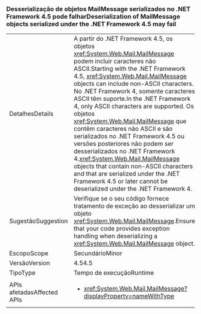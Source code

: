 ### <a name="deserialization-of-mailmessage-objects-serialized-under-the-net-framework-45-may-fail"></a><span data-ttu-id="fe652-101">Desserialização de objetos MailMessage serializados no .NET Framework 4.5 pode falhar</span><span class="sxs-lookup"><span data-stu-id="fe652-101">Deserialization of MailMessage objects serialized under the .NET Framework 4.5 may fail</span></span>

|   |   |
|---|---|
|<span data-ttu-id="fe652-102">Detalhes</span><span class="sxs-lookup"><span data-stu-id="fe652-102">Details</span></span>|<span data-ttu-id="fe652-103">A partir do .NET Framework 4.5, os objetos <xref:System.Web.Mail.MailMessage> podem incluir caracteres não ASCII.</span><span class="sxs-lookup"><span data-stu-id="fe652-103">Starting with the .NET Framework 4.5, <xref:System.Web.Mail.MailMessage> objects can include non-ASCII characters.</span></span> <span data-ttu-id="fe652-104">No .NET Framework 4, somente caracteres ASCII têm suporte.</span><span class="sxs-lookup"><span data-stu-id="fe652-104">In the .NET Framework 4, only ASCII characters are supported.</span></span> <span data-ttu-id="fe652-105">Os objetos <xref:System.Web.Mail.MailMessage> que contêm caracteres não ASCII e são serializados no .NET Framework 4.5 ou versões posteriores não podem ser desserializados no .NET Framework 4.</span><span class="sxs-lookup"><span data-stu-id="fe652-105"><xref:System.Web.Mail.MailMessage> objects that contain non-ASCII characters and that are serialized under the .NET Framework 4.5 or later cannot be deserialized under the .NET Framework 4.</span></span>|
|<span data-ttu-id="fe652-106">Sugestão</span><span class="sxs-lookup"><span data-stu-id="fe652-106">Suggestion</span></span>|<span data-ttu-id="fe652-107">Verifique se o seu código fornece tratamento de exceção ao desserializar um objeto <xref:System.Web.Mail.MailMessage>.</span><span class="sxs-lookup"><span data-stu-id="fe652-107">Ensure that your code provides exception handling when deserializing a <xref:System.Web.Mail.MailMessage> object.</span></span>|
|<span data-ttu-id="fe652-108">Escopo</span><span class="sxs-lookup"><span data-stu-id="fe652-108">Scope</span></span>|<span data-ttu-id="fe652-109">Secundário</span><span class="sxs-lookup"><span data-stu-id="fe652-109">Minor</span></span>|
|<span data-ttu-id="fe652-110">Versão</span><span class="sxs-lookup"><span data-stu-id="fe652-110">Version</span></span>|<span data-ttu-id="fe652-111">4.5</span><span class="sxs-lookup"><span data-stu-id="fe652-111">4.5</span></span>|
|<span data-ttu-id="fe652-112">Tipo</span><span class="sxs-lookup"><span data-stu-id="fe652-112">Type</span></span>|<span data-ttu-id="fe652-113">Tempo de execução</span><span class="sxs-lookup"><span data-stu-id="fe652-113">Runtime</span></span>|
|<span data-ttu-id="fe652-114">APIs afetadas</span><span class="sxs-lookup"><span data-stu-id="fe652-114">Affected APIs</span></span>|<ul><li><xref:System.Web.Mail.MailMessage?displayProperty=nameWithType></li></ul>|

